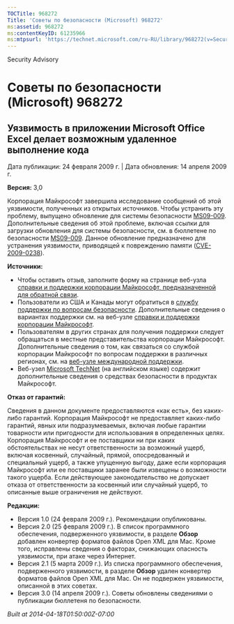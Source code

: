 ```yaml
---
TOCTitle: 968272
Title: 'Советы по безопасности (Microsoft) 968272'
ms:assetid: 968272
ms:contentKeyID: 61235966
ms:mtpsurl: 'https://technet.microsoft.com/ru-RU/library/968272(v=Security.10)'
---
```


Security Advisory

Советы по безопасности (Microsoft) 968272
=========================================

Уязвимость в приложении Microsoft Office Excel делает возможным удаленное выполнение кода
-----------------------------------------------------------------------------------------

Дата публикации: 24 февраля 2009 г. | Дата обновления: 14 апреля 2009 г.

**Версия:** 3,0

Корпорация Майкрософт завершила исследование сообщений об этой уязвимости, полученных из открытых источников. Чтобы устранить эту проблему, выпущено обновление для системы безопасности [MS09-009](http://go.microsoft.com/fwlink/?linkid=143568). Дополнительные сведения об этой проблеме, включая ссылки для загрузки обновления для системы безопасности, см. в бюллетене по безопасности [MS09-009](http://go.microsoft.com/fwlink/?linkid=143568). Данное обновление предназначено для устранения уязвимости, приводящей к повреждению памяти ([CVE-2009-0238](http://www.cve.mitre.org/cgi-bin/cvename.cgi?name=cve-2009-0238)).

**Источники:**

-   Чтобы оставить отзыв, заполните форму на странице веб-узла [справки и поддержки корпорации Майкрософт, предназначенной для обратной связи](https://support.microsoft.com/common/survey.aspx?scid=sw;en;1257&amp;showpage=1&amp;ws=technet&amp;sd=tech).
-   Пользователи из США и Канады могут обратиться в [службу поддержки по вопросам безопасности](http://go.microsoft.com/fwlink/?linkid=21131). Дополнительные сведения о вариантах поддержки см. на веб-узле [справки и поддержки корпорации Майкрософт](http://support.microsoft.com?ln=ru).
-   Пользователям в других странах для получения поддержки следует обращаться в местные представительства корпорации Майкрософт. Дополнительные сведения о том, как связаться со службой корпорации Майкрософт по вопросам поддержки в различных регионах, см. на [веб-узле международной поддержки](http://go.microsoft.com/fwlink/?linkid=21155).
-   Веб-узел [Microsoft TechNet](http://go.microsoft.com/fwlink/?linkid=21132) (на английском языке) содержит дополнительные сведения о средствах безопасности в продуктах Майкрософт.

**Отказ от гарантий:**

Сведения в данном документе предоставляются «как есть», без каких-либо гарантий. Корпорация Майкрософт не предоставляет каких-либо гарантий, явных или подразумеваемых, включая любые гарантии товарности или пригодности для использования в определенных целях. Корпорация Майкрософт и ее поставщики ни при каких обстоятельствах не несут ответственности за возможный ущерб, включая косвенный, случайный, прямой, опосредованный и специальный ущерб, а также упущенную выгоду, даже если корпорация Майкрософт или ее поставщики заранее были извещены о возможности такого ущерба. Если действующее законодательство не допускает отказа от ответственности за косвенный или случайный ущерб, то описанные выше ограничения не действуют.

**Редакции:**

-   Версия 1.0 (24 февраля 2009 г.). Рекомендации опубликованы.
-   Версия 2.0 (25 февраля 2009 г.). В список программного обеспечения, подверженного уязвимости, в разделе **Обзор** добавлен конвертер форматов файлов Open XML для Mac. Кроме того, исправлены сведения о факторах, снижающих опасность уязвимости, при атаке через Интернет.
-   Версия 2.1 (5 марта 2009 г.). Из списка программного обеспечения, подверженного уязвимости, в разделе **Обзор** удален конвертер форматов файлов Open XML для Mac. Он не подвержен уязвимости, описанной в этих советах.
-   Версия 3.0 (14 апреля 2009 г.). Советы обновлены сведениями о публикации бюллетеня по безопасности.

*Built at 2014-04-18T01:50:00Z-07:00*
